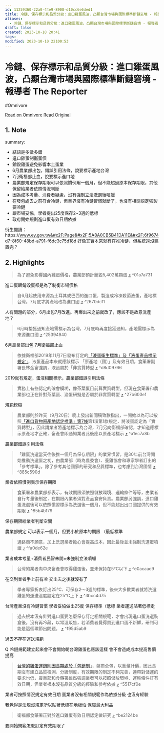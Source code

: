 ```yaml
---
id: 11259360-22a0-44e9-8908-d10cc6e6ded1
title: 冷鏈、保存標示和品質分級：進口雞蛋風波，凸顯台灣市場與國際標準斷鏈窘境 - 報導者 The Reporter
aliases:
  - 冷鏈、保存標示和品質分級：進口雞蛋風波，凸顯台灣市場與國際標準斷鏈窘境 - 報導者 The Reporter
draft: false
created: 2023-10-10 20:41
tags: 
modified: 2023-10-10 22100:53
---
```


# 冷鏈、保存標示和品質分級：進口雞蛋風波，凸顯台灣市場與國際標準斷鏈窘境 - 報導者 The Reporter
#Omnivore

[Read on Omnivore](https://omnivore.app/me/the-reporter-18b17c31b94)
[Read Original](https://www.twreporter.org/a/eggs-importing-cold-chain-dispute)

## 1. Note
summary: 
- 結語是多做多錯
- 進口雞蛋制衡蛋價
- 銷毀雞蛋避免影響本土蛋業
- 6月農業部出包，錯誤引用法條，說要標示產地台灣
- 7月衛福部止血，說要標示進口地
- 農業部規定保存期限可以依照慣例用一個月，但不能超過原本保存期限，其他保留給業者依照情況判斷
- 因為成本考量、消費者疑慮，沒有強制立法洗選後噴蠟
- 在發包處去之前符合冷鏈，但業界沒有冷鏈習慣就斷了，也沒有相關規定強製要冷鏈
- 跟市場妥協，學者提出25度保存2~3週的低標
- 政府開始規劃進口蛋有效日期依據

衍生閱讀：https:&#x2F;&#x2F;www.ey.gov.tw&#x2F;Page&#x2F;5A8A0CB5B41DA11E&#x2F;6f9674d7-8f60-48bd-a791-f6dc3c75d18d
好像其實本來就有在推冷鏈，但系統還沒建置完？
## 2. Highlights

> 為了避免影響國內雞蛋價格，農業部預計銷毀5,402萬顆蛋 [⤴️](https://omnivore.app/me/the-reporter-18b17c31b94#01a7a731-3a5e-4ae7-9efe-350820025f68)  ^01a7a731

進口蛋跟銷毀蛋都是為了制衡市場價格

> 自6月起使用來源為土耳其或巴西的進口蛋，製造成冷凍殺菌液蛋，產地標台灣，7月底才將產地改為進口國 [⤴️](https://omnivore.app/me/the-reporter-18b17c31b94#2670dc11-4995-447f-b1e3-7f4cfcfd5a85)  ^2670dc11

人有問題的部分，6月出包7月改進。再爆出來之前就改了，應該不是故意洗產地？

> 6月時接獲通知產地需標示為台灣，7月底時再度接獲通知，產地需標示為來源進口國 [⤴️](https://omnivore.app/me/the-reporter-18b17c31b94#25394940-1263-4083-91b4-8c77dc7568d7)  ^25394940

6月農業部出包 7月衛福部止血

> 依據衛福部2019年11月7日發布訂定的[「液蛋衛生標準」及「液蛋產品標示規定」](https://www.mohw.gov.tw/cp-4251-50173-1.html)，液蛋產品本來就應該標示 「原產地（國）」及有效日期。食藥署副署長林金富強調，液蛋屬於「非實質轉型 [⤴️](https://omnivore.app/me/the-reporter-18b17c31b94#d8d09766-3e04-4e84-bfd6-32f484d831e6)  ^d8d09766

2019就有規定，蛋液相關標示，農業部錯誤引用法條

> 實務上有些認定的確會模糊，像茶葉蛋目前算實質轉型，但現在食藥署和農業部也正在針對茶葉蛋、滷蛋研擬是否屬於非實質轉型 [⤴️](https://omnivore.app/me/the-reporter-18b17c31b94#27b603ef-1129-46ae-9718-19ab32ed7827)  ^27b603ef

規範模糊

> 農業部則於昨天（9月20日）晚上發出新聞稿致歉指出，一開始以為可以按照[「進口貨物原產地認定標準」第7條](https://law.moj.gov.tw/LawClass/LawSingle.aspx?pcode=G0350047&amp;flno=7)第1項第1款規定，將液蛋認定為「實質轉型」，因此請業者將產地標示為台灣，7月另向衛福部確認，才知道應標示原產地才正確，畜產會即通知業者此後應以原產地標示 [⤴️](https://omnivore.app/me/the-reporter-18b17c31b94#a1ec7a8b-e704-434c-91ee-27981de3f90d)  ^a1ec7a8b

農業部錯誤引用法條

> 「雞蛋洗選當天往後推一個月為保存期限」的業界慣習，是30年前台灣開始推動洗選蛋之初，由農業部（時為農委會）、養雞協會和專家學者訂出的「參考標準」，除了參考其他國家的研究和品質標準，也考慮到台灣國情 [⤴️](https://omnivore.app/me/the-reporter-18b17c31b94#885c590d-69f9-4c7b-a204-1ff79a18e299)  ^885c590d

業者依照慣例表示保存期限

> 食藥署和農業部都表示，有效期限須依照儲放環境、運輸條件等等，由業者自行考量後制定，在期限內業者須對產品食安負責。農業部另強調，進口雞蛋洗選後可以依照慣習標示為洗選後一個月，但不能超出出口國提供的有效期限 [⤴️](https://omnivore.app/me/the-reporter-18b17c31b94#85b4b179-e8b4-4823-b75c-ebd99259aebd)  ^85b4b179

保存期限給業者判斷空間

農業部規定 可以表示一個月，但要小於原本的期限 （最低標準

> 通路商不願意，加上洗選業者擔心會提高成本，因此最後並未強制洗選蛋噴蠟 [⤴️](https://omnivore.app/me/the-reporter-18b17c31b94#fa0de62e-b78d-4d8a-a586-31f49463ac55)  ^fa0de62e

業者成本考量+消費者民智未開=未強制立法噴蠟

> 台灣的業者向中央畜產會取得雞蛋後，並未保持在5°C以下 [⤴️](https://omnivore.app/me/the-reporter-18b17c31b94#e0acaac9-2057-4e6c-b8de-55cdcb9ac233)  ^e0acaac9

在交到業者手上前有冷 交出去之後就沒有了

> 學者專家折衷訂出25℃、可保存2～3週的標準，後來大多數業者就將洗選雞蛋的運送溫度設定在25℃上下 [⤴️](https://omnivore.app/me/the-reporter-18b17c31b94#3bcc4d75-fc89-44d0-8a1c-bf6af912fb1a)  ^3bcc4d75

台灣產業沒有冷鏈習慣 學者妥協做出25度 保存標準（低標
業者運送貼著低標走 

> 過去根本沒有針對進口蛋要怎麼保存訂定相關規範，才會出現進口蛋洗選裝盒後，沒有再冷藏，以常溫販售，若消費者覺得買到進口蛋不新鮮，研判可能是這個環節出問題。 [⤴️](https://omnivore.app/me/the-reporter-18b17c31b94#f95d5ab9-3f2a-4226-9e35-fe0d3dd7a1d1)  ^f95d5ab9

過去不存在運送規範

Q 冷鏈規範建立起來會不會開始朝台灣雞蛋也應該這樣 會不會造成成本提高售價提高 



> [台灣的雞蛋運銷則因長期處於「包銷制」](https://www.twreporter.org/a/eggs-production-and-sales-imbalance)，盤商全包，以重量計價，因此長期沒有建立品質檢測、分級制度，有效期限的制定不夠完善，連帶對儲運的要求也低，農業部和食藥署雖然強調業者可以按照儲放環境、運輸條件訂有效日期，但業者根本沒有品質分級的經驗和參考依據 [⤴️](https://omnivore.app/me/the-reporter-18b17c31b94#5517cf0e-d07e-4f6a-aa4a-c423666a4c3f)  ^5517cf0e

業者可按照情況規定有效日期 蛋業者沒有相關規範作為依據分級 也沒有經驗

我覺得是法規沒規定所以貼著低標在地板怕 保障最大利益

> 衛福部食藥署正對於進口雞蛋有效日期認定做研究 [⤴️](https://omnivore.app/me/the-reporter-18b17c31b94#be2124be-cb4f-4d1d-b962-04b854258b25)  ^be2124be

要開始規範怎麼訂定有效期限了

